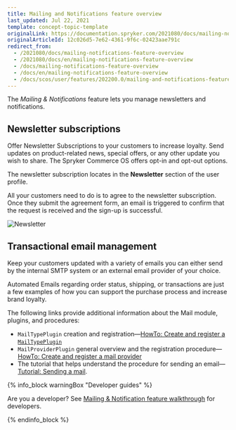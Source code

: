 ```yaml
---
title: Mailing and Notifications feature overview
last_updated: Jul 22, 2021
template: concept-topic-template
originalLink: https://documentation.spryker.com/2021080/docs/mailing-notifications-feature-overview
originalArticleId: 12c026d5-7e62-4361-9f6c-02423aae791c
redirect_from:
  - /2021080/docs/mailing-notifications-feature-overview
  - /2021080/docs/en/mailing-notifications-feature-overview
  - /docs/mailing-notifications-feature-overview
  - /docs/en/mailing-notifications-feature-overview
  - /docs/scos/user/features/202200.0/mailing-and-notifications-feature-overview.html
---
```


The *Mailing & Notifications* feature lets you manage newsletters and notifications.

## Newsletter subscriptions

Offer Newsletter Subscriptions to your customers to increase loyalty. Send updates on product-related news, special offers, or any other update you wish to share. The Spryker Commerce OS offers opt-in and opt-out options.

The newsletter subscription locates in the **Newsletter** section of the user profile.

All your customers need to do is to agree to the newsletter subscription. Once they submit the agreement form, an email is triggered to confirm that the request is received and the sign-up is successful.

![Newsletter](https://spryker.s3.eu-central-1.amazonaws.com/docs/Features/Mailing+%26+Communication/Newsletter+Subscription/subscribe-to-the-newsletter.gif)

## Transactional email management

Keep your customers updated with a variety of emails you can either send by the internal SMTP system or an external email provider of your choice.

Automated Emails regarding order status, shipping, or transactions are just a few examples of how you can support the purchase process and increase brand loyalty.

The following links provide additional information about the Mail module, plugins, and procedures:

* `MailTypePlugin` creation and registration—[HowTo: Create and register a `MailTypePlugin`](/docs/scos/dev/tutorials-and-howtos/howtos/howto-create-and-register-a-mailtypeplugin.html)
* `MailProviderPlugin` general overview and the registration procedure—[HowTo: Create and register a mail provider](/docs/scos/dev/tutorials-and-howtos/howtos/howto-create-and-register-a-mail-provider.html)
* The tutorial that helps understand the procedure for sending an email—[Tutorial: Sending a mail](/docs/scos/dev/tutorials-and-howtos/introduction-tutorials/tutorial-sending-an-email.html).


{% info_block warningBox "Developer guides" %}

Are you a developer? See [Mailing & Notification feature walkthrough](/docs/scos/dev/feature-walkthroughs/{{page.version}}/mailing-and-notifications-feature-walkthrough.html) for developers.

{% endinfo_block %}

